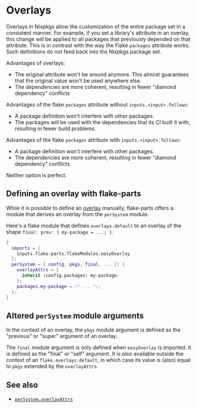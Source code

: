 # Overlays

Overlays in Nixpkgs allow the customization of the entire package set in a consistent manner. For example, if you set a library's attribute in an overlay, this change will be applied to all packages that previously depended on that attribute. This is in contrast with the way the Flake `packages` attribute works. Such definitions do not feed back into the Nixpkgs package set.

Advantages of overlays:
 - The original attribute won't be around anymore. This almost guarantees that
   the original value won't be used anywhere else.
 - The dependencies are more coherent, resulting in fewer "diamond dependency" conflicts

Advantages of the flake `packages` attribute without `inputs.<input>.follows`:
 - A package definition won't interfere with other packages.
 - The packages will be used with the dependencies that its CI built it with, resulting in fewer build problems.

Advantages of the flake `packages` attribute with `inputs.<input>.follows`:
 - A package definition won't interfere with other packages.
 - The dependencies are more coherent, resulting in fewer "diamond dependency" conflicts

Neither option is perfect.

## Defining an overlay with flake-parts

While it is possible to define an [overlay](options/flake-parts.html#opt-flake.overlays) manually, flake-parts offers a module that derives an overlay from the `perSystem` module.

Here's a flake module that defines `overlays.default` to an overlay of the shape `final: prev: { my-package = ...; }`.

```nix
{
  imports = [
    inputs.flake-parts.flakeModules.easyOverlay
  ];
  perSystem = { config, pkgs, final, ... }: {
    overlayAttrs = {
      inherit (config.packages) my-package;
    };
    packages.my-package = /* ... */;
  };
}
```

## Altered `perSystem` module arguments

In the context of an overlay, the `pkgs` module argument is defined as the "previous" or "super" argument of an overlay.

The `final` module argument is only defined when `easyOverlay` is imported. It is defined as the "final" or "self" argument. It is _also_ available outside the context of an `flake.overlays.default`, in which case its value is (also) equal to `pkgs` extended by the `overlayAttrs`.

## See also

 - [`perSystem.overlayAttrs`](options/flake-parts-easyOverlay.html#opt-perSystem.overlayAttrs)

